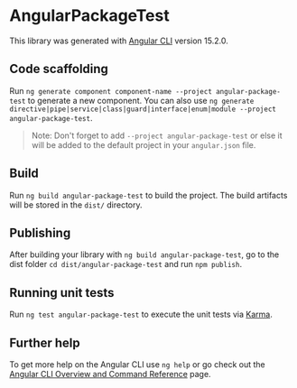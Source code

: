 # AngularPackageTest

This library was generated with [Angular CLI](https://github.com/angular/angular-cli) version 15.2.0.

## Code scaffolding

Run `ng generate component component-name --project angular-package-test` to generate a new component. You can also use `ng generate directive|pipe|service|class|guard|interface|enum|module --project angular-package-test`.
> Note: Don't forget to add `--project angular-package-test` or else it will be added to the default project in your `angular.json` file. 

## Build

Run `ng build angular-package-test` to build the project. The build artifacts will be stored in the `dist/` directory.

## Publishing

After building your library with `ng build angular-package-test`, go to the dist folder `cd dist/angular-package-test` and run `npm publish`.

## Running unit tests

Run `ng test angular-package-test` to execute the unit tests via [Karma](https://karma-runner.github.io).

## Further help

To get more help on the Angular CLI use `ng help` or go check out the [Angular CLI Overview and Command Reference](https://angular.io/cli) page.

